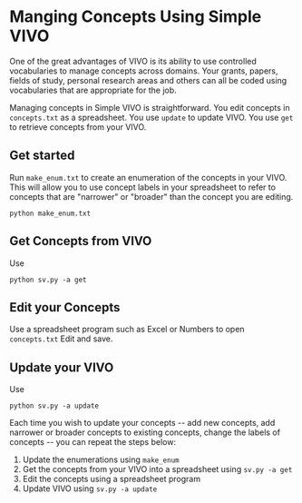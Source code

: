 # Manging Concepts Using Simple VIVO

One of the great advantages of VIVO is its ability to use controlled vocabularies to manage concepts across domains.
Your grants, papers, fields of study, personal research areas and others can all be coded using vocabularies that are
appropriate for the job.

Managing concepts in Simple VIVO is straightforward.  You edit concepts in `concepts.txt` as a spreadsheet.  You use
`update` to update VIVO.  You use `get` to retrieve concepts from your VIVO.

## Get started

Run `make_enum.txt` to create an enumeration of the concepts in your VIVO.  This will allow you to use concept labels
in your spreadsheet to refer to concepts that are "narrower" or "broader" than the concept you are editing.

```
python make_enum.txt
```

## Get Concepts from VIVO

Use

    python sv.py -a get
    
## Edit your Concepts

Use a spreadsheet program such as Excel or Numbers to open `concepts.txt` Edit and save.
 
## Update your VIVO

Use

    python sv.py -a update

Each time you wish to update your concepts -- add new concepts, add narrower or broader concepts to existing concepts, change the labels of concepts -- you can repeat the steps below: 

1. Update the enumerations using `make_enum`
1. Get the concepts from your VIVO into a spreadsheet using `sv.py -a get`
1. Edit the concepts using a spreadsheet program
1. Update VIVO using `sv.py -a update`